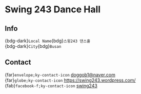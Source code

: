 # Swing 243 Dance Hall

## Info

{bdg-dark}`Local Name`{bdg}`스윙243 댄스홀`  
{bdg-dark}`City`{bdg}`Busan`  

## Contact

{far}`envelope;ky-contact-icon` <doggob1@naver.com>  
{far}`globe;ky-contact-icon` <https://swing243.wordpress.com/>  
{fab}`facebook-f;ky-contact-icon` [swing243](https://www.facebook.com/swing243)  
